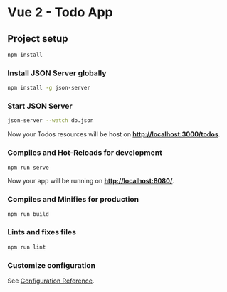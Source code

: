 # Vue 2 - Todo App

## Project setup

``` sh
npm install
```

### Install JSON Server globally

``` sh
npm install -g json-server
```

### Start JSON Server

``` sh
json-server --watch db.json
```

Now your Todos resources will be host on **<http://localhost:3000/todos>**.

### Compiles and Hot-Reloads for development

``` sh
npm run serve
```

Now your app will be running on **<http://localhost:8080/>**.

### Compiles and Minifies for production

``` sh
npm run build
```

### Lints and fixes files

``` sh
npm run lint
```

### Customize configuration

See [Configuration Reference](https://cli.vuejs.org/config/).
